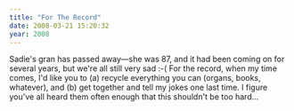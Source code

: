 ```yaml
---
title: "For The Record"
date: 2008-03-21 15:20:32
year: 2008
---
```

Sadie's gran has passed away—she was 87, and it had been coming on for several years, but we're all still very sad :-(  For the record, when my time comes, I'd like you to (a) recycle everything you can (organs, books, whatever), and (b) get together and tell my jokes one last time.  I figure you've all heard them often enough that this shouldn't be too hard...
